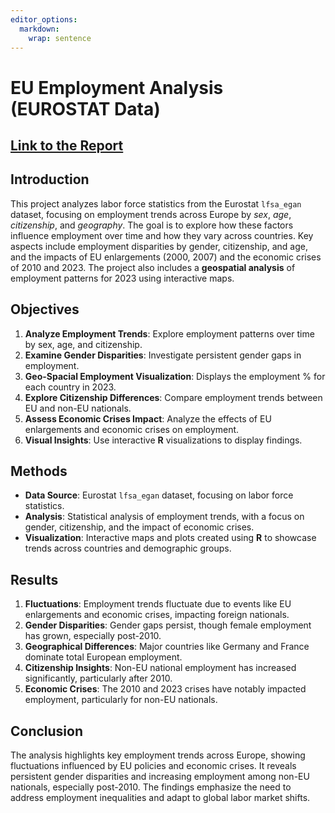 ```yaml
---
editor_options: 
  markdown: 
    wrap: sentence
---
```


# EU Employment Analysis (EUROSTAT Data)

## [Link to the Report](https://github.com)

## Introduction

This project analyzes labor force statistics from the Eurostat `lfsa_egan` dataset, focusing on employment trends across Europe by *sex*, *age*, *citizenship*, and *geography*.
The goal is to explore how these factors influence employment over time and how they vary across countries.
Key aspects include employment disparities by gender, citizenship, and age, and the impacts of EU enlargements (2000, 2007) and the economic crises of 2010 and 2023.
The project also includes a **geospatial analysis** of employment patterns for 2023 using interactive maps.

## Objectives

1.  **Analyze Employment Trends**: Explore employment patterns over time by sex, age, and citizenship.
2.  **Examine Gender Disparities**: Investigate persistent gender gaps in employment.
3.  **Geo-Spacial Employment Visualization**: Displays the employment % for each country in 2023.
4.  **Explore Citizenship Differences**: Compare employment trends between EU and non-EU nationals.
5.  **Assess Economic Crises Impact**: Analyze the effects of EU enlargements and economic crises on employment.
6.  **Visual Insights**: Use interactive **R** visualizations to display findings.

## Methods

-   **Data Source**: Eurostat `lfsa_egan` dataset, focusing on labor force statistics.
-   **Analysis**: Statistical analysis of employment trends, with a focus on gender, citizenship, and the impact of economic crises.
-   **Visualization**: Interactive maps and plots created using **R** to showcase trends across countries and demographic groups.

## Results

1.  **Fluctuations**: Employment trends fluctuate due to events like EU enlargements and economic crises, impacting foreign nationals.
2.  **Gender Disparities**: Gender gaps persist, though female employment has grown, especially post-2010.
3.  **Geographical Differences**: Major countries like Germany and France dominate total European employment.
4.  **Citizenship Insights**: Non-EU national employment has increased significantly, particularly after 2010.
5.  **Economic Crises**: The 2010 and 2023 crises have notably impacted employment, particularly for non-EU nationals.

## Conclusion

The analysis highlights key employment trends across Europe, showing fluctuations influenced by EU policies and economic crises.
It reveals persistent gender disparities and increasing employment among non-EU nationals, especially post-2010.
The findings emphasize the need to address employment inequalities and adapt to global labor market shifts.
